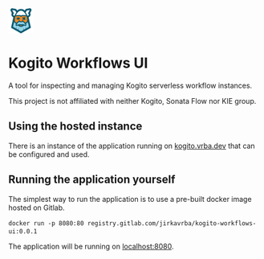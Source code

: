 <img src="./public/kogito.svg" width="50">

# Kogito Workflows UI

A tool for inspecting and managing Kogito serverless workflow instances.

This project is not affiliated with neither Kogito, Sonata Flow nor KIE group.

## Using the hosted instance

There is an instance of the application running on [kogito.vrba.dev](https://kogito.vrba.dev) that can be configured and used. 

## Running the application yourself

The simplest way to run the application is to use a pre-built docker image hosted on Gitlab.

```
docker run -p 8080:80 registry.gitlab.com/jirkavrba/kogito-workflows-ui:0.0.1
```

The application will be running on [localhost:8080](http://localhost:8080). 